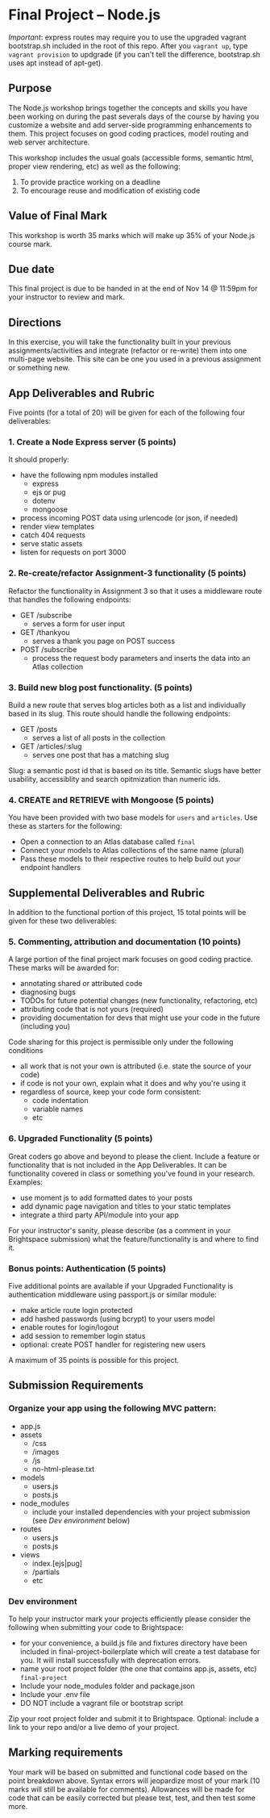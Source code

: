 # Final Project – Node.js

*Important*: express routes may require you to use the upgraded vagrant bootstrap.sh included in the root of this repo. After you `vagrant up`, type `vagrant provision` to updgrade (if you can't tell the difference, bootstrap.sh uses apt instead of apt-get).

## Purpose

The Node.js workshop brings together the concepts and skills you have been working on during the past severals days of the course by having you customize a website and add server-side programming enhancements to them. This project focuses on good coding practices, model routing and web server architecture.

This workshop includes the usual goals (accessible forms, semantic html, proper view rendering, etc) as well as the following:

1. To provide practice working on a deadline 
2. To encourage reuse and modification of existing code

## Value of Final Mark

This workshop is worth 35 marks which will make up 35% of your Node.js course mark.

## Due date

This final project is due to be handed in at the end of Nov 14 @ 11:59pm for your instructor to review and mark.

## Directions

In this exercise, you will take the functionality built in your previous assignments/activities  and integrate (refactor or re-write) them into one multi-page website. This site can be one you used in a previous assignment or something new.

## App Deliverables and Rubric

Five points (for a total of 20) will be given for each of the following four deliverables:

### 1. Create a Node Express server (5 points)

It should properly:
- have the following npm modules installed
  - express
  - ejs or pug
  - dotenv
  - mongoose
- process incoming POST data using urlencode (or json, if needed)
- render view templates
- catch 404 requests
- serve static assets
- listen for requests on port 3000

### 2. Re-create/refactor Assignment-3 functionality (5 points)

Refactor the functionality in Assignment 3 so that it uses a middleware route that handles the following endpoints:

- GET   /subscribe
  - serves a form for user input
- GET   /thankyou
  - serves a thank you page on POST success
- POST  /subscribe 
  - process the request body parameters and inserts the data into an Atlas collection

### 3. Build new blog post functionality. (5 points)
Build a new route that serves blog articles both as a list and individually based in its slug. This route should handle the following endpoints:

- GET   /posts
  - serves a list of all posts in the collection
- GET   /articles/:slug
  - serves one post that has a matching slug

Slug: a semantic post id that is based on its title. Semantic slugs have better usability, accessiblity and search opitmization than numeric ids.

### 4. CREATE and RETRIEVE with Mongoose (5 points)
You have been provided with two base models for `users` and `articles`. Use these as starters for the following:

- Open a connection to an Atlas database called `final`
- Connect your models to Atlas collections of the same name (plural)
- Pass these models to their respective routes to help build out your endpoint handlers

## Supplemental Deliverables and Rubric
In addition to the functional portion of this project, 15 total points will be given for these two deliverables:

### 5. Commenting, attribution and documentation (10 points)
A large portion of the final project mark focuses on good coding practice. These marks will be awarded for:
  - annotating shared or attributed code
  - diagnosing bugs
  - TODOs for future potential changes (new functionality, refactoring, etc)
  - attributing code that is not yours (required)
  - providing documentation for devs that might use your code in the future (including you)

Code sharing for this project is permissible only under the following conditions
- all work that is not your own is attributed (i.e. state the source of your code)
- if code is not your own, explain what it does and why you're using it
- regardless of source, keep your code form consistent:
  - code indentation
  - variable names
  - etc

### 6. Upgraded Functionality (5 points)
Great coders go above and beyond to please the client. Include a feature or functionality that is not included in the App Deliverables. It can be functionality covered in class or something you've found in your research. Examples:

- use moment js to add formatted dates to your posts
- add dynamic page navigation and titles to your static templates
- integrate a third party API/module into your app

For your instructor's sanity, please describe (as a comment in your Brightspace submission) what the feature/functionality is and where to find it.

### Bonus points: Authentication (5 points)
Five additional points are available if your Upgraded Functionality is authentication middleware using passport.js or similar module:

- make article route login protected
- add hashed passwords (using bcrypt) to your users model 
- enable routes for login/logout
- add session to remember login status
- optional: create POST handler for registering new users

A maximum of 35 points is possible for this project.

## Submission Requirements
### Organize your app using the following MVC pattern:
- app.js
- assets
  - /css
  - /images
  - /js
  - no-html-please.txt
- models
  - users.js
  - posts.js
- node_modules
  - include your installed dependencies with your project submission (see *Dev environment* below)
- routes
  - users.js
  - posts.js
- views
  - index.[ejs|pug]
  - /partials
  - etc

### Dev environment
To help your instructor mark your projects efficiently please consider the following when submitting your code to Brightspace:

- for your convenience, a build.js file and fixtures directory have been included in final-project-boilerplate which will create a test database for you. It will install successfully with deprecation errors.
- name your root project folder (the one that contains app.js, assets, etc) `final-project`
- Include your node_modules folder and package.json
- Include your .env file
- DO NOT include a vagrant file or bootstrap script

Zip your root project folder and submit it to Brightspace. Optional: include a link to your repo and/or a live demo of your project.

## Marking requirements
Your mark will be based on submitted and functional code based on the point breakdown above. Syntax errors will jeopardize most of your mark (10 marks will still be available for comments). Allowances will be made for code that can be easily corrected but please test, test, and then test some more.
 
